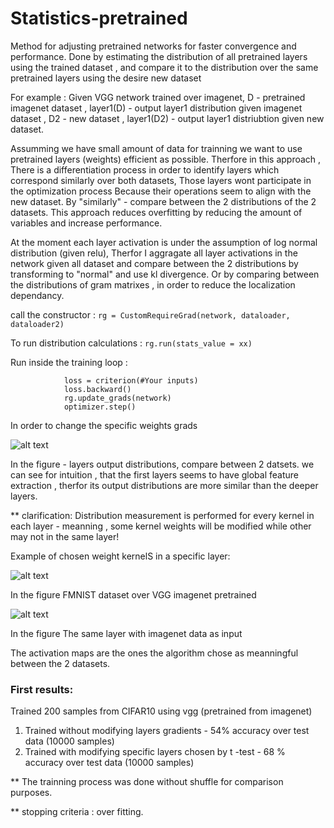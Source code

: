 # Statistics-pretrained
Method for adjusting pretrained networks for faster convergence and performance.
Done by estimating  the distribution of all pretrained layers using the trained dataset , and compare it to the distribution over the same pretrained layers using the desire new dataset

For example : Given VGG network trained over imagenet,  D - pretrained imagenet dataset , layer1(D)  - output layer1 distribution given imagenet dataset , D2 - new dataset , layer1(D2) - output layer1 distriubtion given new dataset.

Assumming we have small amount of data for trainning we want to use pretrained layers (weights) efficient as possible. Therfore in this approach , There is a differentiation process in order to identify layers which correspond similarly over both datasets, Those layers wont participate in the optimization process Because their operations seem to align with the new dataset. 
By "similarly" - compare between the 2 distributions of the 2 datasets.
This approach reduces overfitting by reducing the amount of variables and increase performance.

At the moment each layer activation is under the assumption of log normal distribution (given relu), Therfor I aggragate all layer activations in the network given all dataset
and compare between the 2 distributions by transforming to "normal" and use  kl divergence.
Or by comparing between the distributions of gram matrixes , in order to reduce the localization dependancy.

call the constructor : `rg = CustomRequireGrad(network, dataloader, dataloader2)`

To run distribution calculations : `rg.run(stats_value = xx)`

Run inside the training loop : 
```
            loss = criterion(#Your inputs) 
            loss.backward()
            rg.update_grads(network)
            optimizer.step()
``` 
            
In order to change the specific weights grads
 

![alt text](https://github.com/YuvalBecker/Statistics-pretrained/blob/main/output_layer_histograms.JPG)


In the figure - layers output distributions, compare between 2 datsets. we can see for intuition , that the first layers seems to have global feature extraction , therfor its output
distributions are more similar than the deeper layers. 

** clarification: Distribution measurement is performed for every kernel in each layer - meanning , some kernel weights will 
be modified while other may not in the same layer!

Example of chosen weight kernelS in a specific layer:

![alt text](https://github.com/YuvalBecker/Statistics-pretrained/blob/main/data/save_activations/features.9_new.jpg)

In the figure FMNIST dataset over VGG imagenet pretrained

![alt text](https://github.com/YuvalBecker/Statistics-pretrained/blob/main/data/save_activations/features.9_pre.jpg)

In the figure The same layer with imagenet data as input


The activation maps are the ones the algorithm chose as meanningful between the 2 datasets. 

### First results:
Trained 200 samples from CIFAR10 using vgg (pretrained from imagenet) 
1. Trained without modifying layers gradients - 54% accuracy over test data (10000 samples) 
2. Trained with modifying specific layers chosen by t -test - 68 % accuracy over test data (10000 samples)

** The trainning process was done without shuffle for comparison purposes. 

** stopping criteria : over fitting.
 
 
